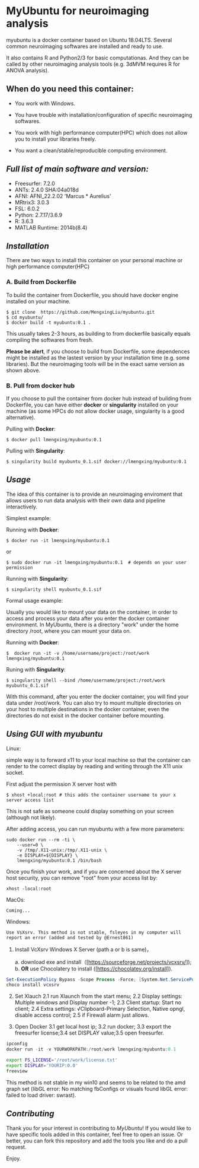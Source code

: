 # MyUbuntu for neuroimaging analysis


myubuntu is a docker container based on Ubuntu 18.04LTS. Several common neuroimaging softwares are installed and ready to use.

It also contains R and Python2/3 for basic computationas. And they can be called by other neuroimaging analysis tools (e.g. 3dMVM requires R for ANOVA analysis).

## When do you need this container:
 
* You work with Windows.
  
* You have trouble with installation/configuration of specific neuroimaging softwares.
  
* You work with high performance computer(HPC) which does not allow you to install your libraries freely.
  
* You want a clean/stable/reproducible computing environment.
  

## *Full list of main software and version:*

* Freesurfer:      7.2.0
* ANTs:         2.4.0 SHA:04a018d
* AFNI:         AFNI_22.2.02 'Marcus * Aurelius'
* MRtrix3:      3.0.3
* FSL:          6.0.2
* Python:       2.7.17/3.6.9
* R:            3.6.3
* MATLAB Runtime: 2014b(8.4)
  
## *Installation*

There are two ways to install this container on your personal machine or high performance computer(HPC)

### A. Build from Dockerfile

To build the container from Dockerfile, you should have docker engine installed on your machine.

    $ git clone  https://github.com/MengxingLiu/myubuntu.git
    $ cd myubuntu/
    $ docker build -t myubuntu:0.1 .
This usually takes 2-3 hours, as building to from dockerfile basically equals compiling the softwares from fresh. 

**Please be alert**, if you choose to build from Dockerfile, some dependences might be installed as the lastest version by your installation time (e.g. some libraries). But the neuroimaging tools will be in the exact same version as shown above.

### B. Pull from docker hub

If you choose to pull the container from docker hub instead of building from Dockerfile, you can have either **docker** or **singularity** installed on your machine (as some HPCs do not allow docker usage, singularity is a good alternative).

Pulling with **Docker**:

    $ docker pull lmengxing/myubuntu:0.1 

Pulling with **Singularity**:

    $ singularity build myubuntu_0.1.sif docker://lmengxing/myubuntu:0.1


## *Usage*

The idea of this container is to provide an neuroimaging enviroment that allows users to run data analysis with their own data and pipeline interactively.

Simplest example:

Running with **Docker**:

    $ docker run -it lmengxing/myubuntu:0.1 

or 

    $ sudo docker run -it lmengxing/myubuntu:0.1  # depends on your user permission

Running with **Singularity**:

    $ singularity shell myubuntu_0.1.sif 


Formal usage example:

Usually you would like to mount your data on the container, in order to access and process your data after you enter the docker container environment. In MyUbuntu, there is a directory "work" under the home directory /root, where you can mount your data on.

Running with **Docker**:

    $  docker run -it -v /home/username/project:/root/work lmengxing/myubuntu:0.1

Runing with **Singularity**:

    $ singularity shell --bind /home/username/project:/root/work myubuntu_0.1.sif

With this command, after you enter the docker container, you will find your data under /root/work. You can also try to mount multiple directories on your host to multiple destinations in the docker container, even the directories do not exisit in the docker container before mounting.


## *Using GUI with myubuntu*

Linux:

simple way is to forward x11 to your local machine so that the container can render to the correct display by reading and writing through the X11 unix socket.

First adjust the permission X server host with 

    $ xhost +local:root # this adds the container username to your x server access list

This is not safe as someone could display something on your screen (although not likely).

After adding access, you can run myubuntu with a few more parameters:

    sudo docker run --rm -ti \
        --user=0 \
        -v /tmp/.X11-unix:/tmp/.X11-unix \
        -e DISPLAY=${DISPLAY} \
        lmengxing/myubuntu:0.1 /bin/bash

Once you finish your work, and if you are concerned about the X server host security, you can remove "root" from your access list by:

    xhost -local:root

MacOs:

    Coming...

Windows:

    Use VsXsrv. This method is not stable, fsleyes in my computer will report an error (added and tested by @Ernest861)

1. Install VcXsrv Windows X Server (path a or b is same)，

    a. download exe and install（[https://sourceforge.net/projects/vcxsrv/]);
    b. **OR** use Chocolatery to install ([https://chocolatey.org/install]).

```PowerShell
Set-ExecutionPolicy Bypass -Scope Process -Force; [System.Net.ServicePointManager]::SecurityProtocol = [System.Net.ServicePointManager]::SecurityProtocol -bor 3072; iex ((New-Object System.Net.WebClient).DownloadString('https://community.chocolatey.org/install.ps1'))
choco install vcxsrv
```

2. Set Xlauch
    2.1 run Xlaunch from the start menu;
    2.2 Display settings: Multiple windows and Display number -1;
    2.3 Client startup: Start no client;
    2.4 Extra settings: √Clipboard-Primary Selection, Native opngl, disable access control;
    2.5 if Firewall alarm just allows.

3. Open Docker
    3.1 get local host ip; 3.2 run docker; 3.3 export the freesurfer license;3.4 set DISPLAY value;3.5 open freesurfer.

```PowerShell
ipconfig
docker run -it -v YOURWORKPATH:/root/work lmengxing/myubuntu:0.1
```
```Bash
export FS_LICENSE='/root/work/license.txt'
export DISPLAY='YOURIP:0.0'
freeview
```
This method is not stable in my win10 and seems to be related to the amd graph set (libGL error: No matching fbConfigs or visuals found
libGL error: failed to load driver: swrast).

## *Contributing*

Thank you for your interest in contributing to *MyUbuntu*! If you would like to have specific tools added in this container, feel free to open an issue. Or better, you can fork this repository and add the tools you like and do a pull request. 

Enjoy.




